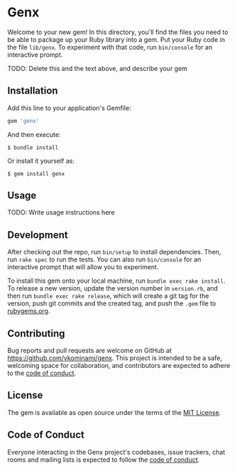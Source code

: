 # Genx

Welcome to your new gem! In this directory, you'll find the files you need to be able to package up your Ruby library into a gem. Put your Ruby code in the file `lib/genx`. To experiment with that code, run `bin/console` for an interactive prompt.

TODO: Delete this and the text above, and describe your gem

## Installation

Add this line to your application's Gemfile:

```ruby
gem 'genx'
```

And then execute:

    $ bundle install

Or install it yourself as:

    $ gem install genx

## Usage

TODO: Write usage instructions here

## Development

After checking out the repo, run `bin/setup` to install dependencies. Then, run `rake spec` to run the tests. You can also run `bin/console` for an interactive prompt that will allow you to experiment.

To install this gem onto your local machine, run `bundle exec rake install`. To release a new version, update the version number in `version.rb`, and then run `bundle exec rake release`, which will create a git tag for the version, push git commits and the created tag, and push the `.gem` file to [rubygems.org](https://rubygems.org).

## Contributing

Bug reports and pull requests are welcome on GitHub at https://github.com/ykominami/genx. This project is intended to be a safe, welcoming space for collaboration, and contributors are expected to adhere to the [code of conduct](https://github.com/ykominami/genx/blob/master/CODE_OF_CONDUCT.md).

## License

The gem is available as open source under the terms of the [MIT License](https://opensource.org/licenses/MIT).

## Code of Conduct

Everyone interacting in the Genx project's codebases, issue trackers, chat rooms and mailing lists is expected to follow the [code of conduct](https://github.com/ykominami/genx/blob/master/CODE_OF_CONDUCT.md).
